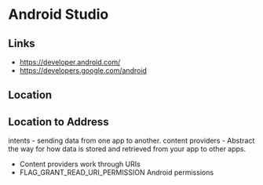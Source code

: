 # Android Studio

## Links
- https://developer.android.com/
- https://developers.google.com/android

## Location

## Location to Address

intents - sending data from one app to another.
content providers - Abstract the way for how data is stored and retrieved from your app to other apps.
  - Content providers work through URIs
  - FLAG_GRANT_READ_URI_PERMISSION
Android permissions